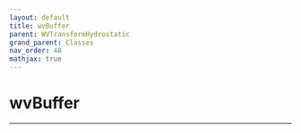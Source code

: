 ```yaml
---
layout: default
title: wvBuffer
parent: WVTransformHydrostatic
grand_parent: Classes
nav_order: 48
mathjax: true
---
```


#  wvBuffer




---

